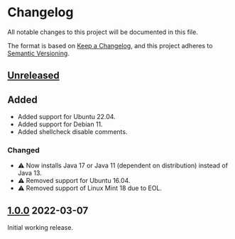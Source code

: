 # Changelog

All notable changes to this project will be documented in this file.

The format is based on [Keep a Changelog](https://keepachangelog.com/en/1.0.0/), and this project adheres to [Semantic Versioning](https://semver.org/spec/v2.0.0.html).

## [Unreleased]

## Added

- Added support for Ubuntu 22.04.
- Added support for Debian 11.
- Added shellcheck disable comments.

### Changed

- ⚠️ Now installs Java 17 or Java 11 (dependent on distribution) instead of Java 13.
- ⚠️ Removed support for Ubuntu 16.04.
- ⚠️ Removed support of Linux Mint 18 due to EOL.

## [1.0.0] 2022-03-07

Initial working release.

[unreleased]: https://github.com/StrangeRanger/NadekoBot-BashScript/compare/v1.0.0...HEAD
[1.0.0]: https://github.com/StrangeRanger/NadekoBot-BashScript/releases/tag/v1.0.0
